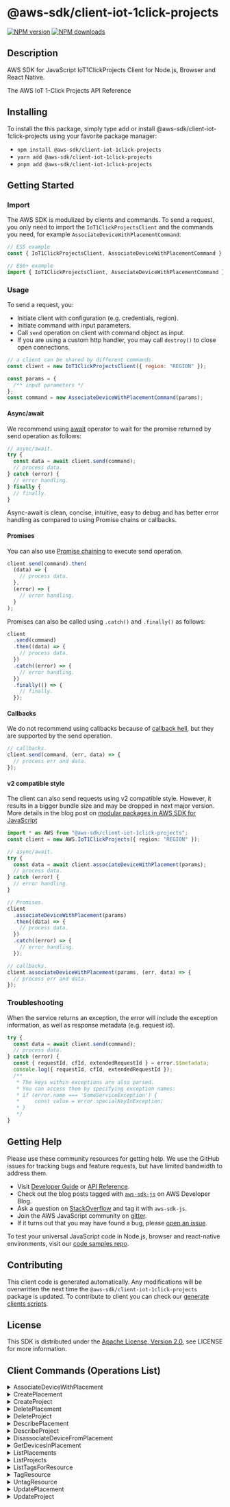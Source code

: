 <!-- generated file, do not edit directly -->

# @aws-sdk/client-iot-1click-projects

[![NPM version](https://img.shields.io/npm/v/@aws-sdk/client-iot-1click-projects/latest.svg)](https://www.npmjs.com/package/@aws-sdk/client-iot-1click-projects)
[![NPM downloads](https://img.shields.io/npm/dm/@aws-sdk/client-iot-1click-projects.svg)](https://www.npmjs.com/package/@aws-sdk/client-iot-1click-projects)

## Description

AWS SDK for JavaScript IoT1ClickProjects Client for Node.js, Browser and React Native.

<p>The AWS IoT 1-Click Projects API Reference</p>

## Installing

To install the this package, simply type add or install @aws-sdk/client-iot-1click-projects
using your favorite package manager:

- `npm install @aws-sdk/client-iot-1click-projects`
- `yarn add @aws-sdk/client-iot-1click-projects`
- `pnpm add @aws-sdk/client-iot-1click-projects`

## Getting Started

### Import

The AWS SDK is modulized by clients and commands.
To send a request, you only need to import the `IoT1ClickProjectsClient` and
the commands you need, for example `AssociateDeviceWithPlacementCommand`:

```js
// ES5 example
const { IoT1ClickProjectsClient, AssociateDeviceWithPlacementCommand } = require("@aws-sdk/client-iot-1click-projects");
```

```ts
// ES6+ example
import { IoT1ClickProjectsClient, AssociateDeviceWithPlacementCommand } from "@aws-sdk/client-iot-1click-projects";
```

### Usage

To send a request, you:

- Initiate client with configuration (e.g. credentials, region).
- Initiate command with input parameters.
- Call `send` operation on client with command object as input.
- If you are using a custom http handler, you may call `destroy()` to close open connections.

```js
// a client can be shared by different commands.
const client = new IoT1ClickProjectsClient({ region: "REGION" });

const params = {
  /** input parameters */
};
const command = new AssociateDeviceWithPlacementCommand(params);
```

#### Async/await

We recommend using [await](https://developer.mozilla.org/en-US/docs/Web/JavaScript/Reference/Operators/await)
operator to wait for the promise returned by send operation as follows:

```js
// async/await.
try {
  const data = await client.send(command);
  // process data.
} catch (error) {
  // error handling.
} finally {
  // finally.
}
```

Async-await is clean, concise, intuitive, easy to debug and has better error handling
as compared to using Promise chains or callbacks.

#### Promises

You can also use [Promise chaining](https://developer.mozilla.org/en-US/docs/Web/JavaScript/Guide/Using_promises#chaining)
to execute send operation.

```js
client.send(command).then(
  (data) => {
    // process data.
  },
  (error) => {
    // error handling.
  }
);
```

Promises can also be called using `.catch()` and `.finally()` as follows:

```js
client
  .send(command)
  .then((data) => {
    // process data.
  })
  .catch((error) => {
    // error handling.
  })
  .finally(() => {
    // finally.
  });
```

#### Callbacks

We do not recommend using callbacks because of [callback hell](http://callbackhell.com/),
but they are supported by the send operation.

```js
// callbacks.
client.send(command, (err, data) => {
  // process err and data.
});
```

#### v2 compatible style

The client can also send requests using v2 compatible style.
However, it results in a bigger bundle size and may be dropped in next major version. More details in the blog post
on [modular packages in AWS SDK for JavaScript](https://aws.amazon.com/blogs/developer/modular-packages-in-aws-sdk-for-javascript/)

```ts
import * as AWS from "@aws-sdk/client-iot-1click-projects";
const client = new AWS.IoT1ClickProjects({ region: "REGION" });

// async/await.
try {
  const data = await client.associateDeviceWithPlacement(params);
  // process data.
} catch (error) {
  // error handling.
}

// Promises.
client
  .associateDeviceWithPlacement(params)
  .then((data) => {
    // process data.
  })
  .catch((error) => {
    // error handling.
  });

// callbacks.
client.associateDeviceWithPlacement(params, (err, data) => {
  // process err and data.
});
```

### Troubleshooting

When the service returns an exception, the error will include the exception information,
as well as response metadata (e.g. request id).

```js
try {
  const data = await client.send(command);
  // process data.
} catch (error) {
  const { requestId, cfId, extendedRequestId } = error.$$metadata;
  console.log({ requestId, cfId, extendedRequestId });
  /**
   * The keys within exceptions are also parsed.
   * You can access them by specifying exception names:
   * if (error.name === 'SomeServiceException') {
   *     const value = error.specialKeyInException;
   * }
   */
}
```

## Getting Help

Please use these community resources for getting help.
We use the GitHub issues for tracking bugs and feature requests, but have limited bandwidth to address them.

- Visit [Developer Guide](https://docs.aws.amazon.com/sdk-for-javascript/v3/developer-guide/welcome.html)
  or [API Reference](https://docs.aws.amazon.com/AWSJavaScriptSDK/v3/latest/index.html).
- Check out the blog posts tagged with [`aws-sdk-js`](https://aws.amazon.com/blogs/developer/tag/aws-sdk-js/)
  on AWS Developer Blog.
- Ask a question on [StackOverflow](https://stackoverflow.com/questions/tagged/aws-sdk-js) and tag it with `aws-sdk-js`.
- Join the AWS JavaScript community on [gitter](https://gitter.im/aws/aws-sdk-js-v3).
- If it turns out that you may have found a bug, please [open an issue](https://github.com/aws/aws-sdk-js-v3/issues/new/choose).

To test your universal JavaScript code in Node.js, browser and react-native environments,
visit our [code samples repo](https://github.com/aws-samples/aws-sdk-js-tests).

## Contributing

This client code is generated automatically. Any modifications will be overwritten the next time the `@aws-sdk/client-iot-1click-projects` package is updated.
To contribute to client you can check our [generate clients scripts](https://github.com/aws/aws-sdk-js-v3/tree/main/scripts/generate-clients).

## License

This SDK is distributed under the
[Apache License, Version 2.0](http://www.apache.org/licenses/LICENSE-2.0),
see LICENSE for more information.

## Client Commands (Operations List)

<details>
<summary>
AssociateDeviceWithPlacement
</summary>

[Command API Reference](https://docs.aws.amazon.com/AWSJavaScriptSDK/v3/latest/clients/client-iot 1click projects/classes/associatedevicewithplacementcommand.html) / [Input](https://docs.aws.amazon.com/AWSJavaScriptSDK/v3/latest/clients/client-iot 1click projects/interfaces/associatedevicewithplacementcommandinput.html) / [Output](https://docs.aws.amazon.com/AWSJavaScriptSDK/v3/latest/clients/client-iot 1click projects/interfaces/associatedevicewithplacementcommandoutput.html)

</details>
<details>
<summary>
CreatePlacement
</summary>

[Command API Reference](https://docs.aws.amazon.com/AWSJavaScriptSDK/v3/latest/clients/client-iot 1click projects/classes/createplacementcommand.html) / [Input](https://docs.aws.amazon.com/AWSJavaScriptSDK/v3/latest/clients/client-iot 1click projects/interfaces/createplacementcommandinput.html) / [Output](https://docs.aws.amazon.com/AWSJavaScriptSDK/v3/latest/clients/client-iot 1click projects/interfaces/createplacementcommandoutput.html)

</details>
<details>
<summary>
CreateProject
</summary>

[Command API Reference](https://docs.aws.amazon.com/AWSJavaScriptSDK/v3/latest/clients/client-iot 1click projects/classes/createprojectcommand.html) / [Input](https://docs.aws.amazon.com/AWSJavaScriptSDK/v3/latest/clients/client-iot 1click projects/interfaces/createprojectcommandinput.html) / [Output](https://docs.aws.amazon.com/AWSJavaScriptSDK/v3/latest/clients/client-iot 1click projects/interfaces/createprojectcommandoutput.html)

</details>
<details>
<summary>
DeletePlacement
</summary>

[Command API Reference](https://docs.aws.amazon.com/AWSJavaScriptSDK/v3/latest/clients/client-iot 1click projects/classes/deleteplacementcommand.html) / [Input](https://docs.aws.amazon.com/AWSJavaScriptSDK/v3/latest/clients/client-iot 1click projects/interfaces/deleteplacementcommandinput.html) / [Output](https://docs.aws.amazon.com/AWSJavaScriptSDK/v3/latest/clients/client-iot 1click projects/interfaces/deleteplacementcommandoutput.html)

</details>
<details>
<summary>
DeleteProject
</summary>

[Command API Reference](https://docs.aws.amazon.com/AWSJavaScriptSDK/v3/latest/clients/client-iot 1click projects/classes/deleteprojectcommand.html) / [Input](https://docs.aws.amazon.com/AWSJavaScriptSDK/v3/latest/clients/client-iot 1click projects/interfaces/deleteprojectcommandinput.html) / [Output](https://docs.aws.amazon.com/AWSJavaScriptSDK/v3/latest/clients/client-iot 1click projects/interfaces/deleteprojectcommandoutput.html)

</details>
<details>
<summary>
DescribePlacement
</summary>

[Command API Reference](https://docs.aws.amazon.com/AWSJavaScriptSDK/v3/latest/clients/client-iot 1click projects/classes/describeplacementcommand.html) / [Input](https://docs.aws.amazon.com/AWSJavaScriptSDK/v3/latest/clients/client-iot 1click projects/interfaces/describeplacementcommandinput.html) / [Output](https://docs.aws.amazon.com/AWSJavaScriptSDK/v3/latest/clients/client-iot 1click projects/interfaces/describeplacementcommandoutput.html)

</details>
<details>
<summary>
DescribeProject
</summary>

[Command API Reference](https://docs.aws.amazon.com/AWSJavaScriptSDK/v3/latest/clients/client-iot 1click projects/classes/describeprojectcommand.html) / [Input](https://docs.aws.amazon.com/AWSJavaScriptSDK/v3/latest/clients/client-iot 1click projects/interfaces/describeprojectcommandinput.html) / [Output](https://docs.aws.amazon.com/AWSJavaScriptSDK/v3/latest/clients/client-iot 1click projects/interfaces/describeprojectcommandoutput.html)

</details>
<details>
<summary>
DisassociateDeviceFromPlacement
</summary>

[Command API Reference](https://docs.aws.amazon.com/AWSJavaScriptSDK/v3/latest/clients/client-iot 1click projects/classes/disassociatedevicefromplacementcommand.html) / [Input](https://docs.aws.amazon.com/AWSJavaScriptSDK/v3/latest/clients/client-iot 1click projects/interfaces/disassociatedevicefromplacementcommandinput.html) / [Output](https://docs.aws.amazon.com/AWSJavaScriptSDK/v3/latest/clients/client-iot 1click projects/interfaces/disassociatedevicefromplacementcommandoutput.html)

</details>
<details>
<summary>
GetDevicesInPlacement
</summary>

[Command API Reference](https://docs.aws.amazon.com/AWSJavaScriptSDK/v3/latest/clients/client-iot 1click projects/classes/getdevicesinplacementcommand.html) / [Input](https://docs.aws.amazon.com/AWSJavaScriptSDK/v3/latest/clients/client-iot 1click projects/interfaces/getdevicesinplacementcommandinput.html) / [Output](https://docs.aws.amazon.com/AWSJavaScriptSDK/v3/latest/clients/client-iot 1click projects/interfaces/getdevicesinplacementcommandoutput.html)

</details>
<details>
<summary>
ListPlacements
</summary>

[Command API Reference](https://docs.aws.amazon.com/AWSJavaScriptSDK/v3/latest/clients/client-iot 1click projects/classes/listplacementscommand.html) / [Input](https://docs.aws.amazon.com/AWSJavaScriptSDK/v3/latest/clients/client-iot 1click projects/interfaces/listplacementscommandinput.html) / [Output](https://docs.aws.amazon.com/AWSJavaScriptSDK/v3/latest/clients/client-iot 1click projects/interfaces/listplacementscommandoutput.html)

</details>
<details>
<summary>
ListProjects
</summary>

[Command API Reference](https://docs.aws.amazon.com/AWSJavaScriptSDK/v3/latest/clients/client-iot 1click projects/classes/listprojectscommand.html) / [Input](https://docs.aws.amazon.com/AWSJavaScriptSDK/v3/latest/clients/client-iot 1click projects/interfaces/listprojectscommandinput.html) / [Output](https://docs.aws.amazon.com/AWSJavaScriptSDK/v3/latest/clients/client-iot 1click projects/interfaces/listprojectscommandoutput.html)

</details>
<details>
<summary>
ListTagsForResource
</summary>

[Command API Reference](https://docs.aws.amazon.com/AWSJavaScriptSDK/v3/latest/clients/client-iot 1click projects/classes/listtagsforresourcecommand.html) / [Input](https://docs.aws.amazon.com/AWSJavaScriptSDK/v3/latest/clients/client-iot 1click projects/interfaces/listtagsforresourcecommandinput.html) / [Output](https://docs.aws.amazon.com/AWSJavaScriptSDK/v3/latest/clients/client-iot 1click projects/interfaces/listtagsforresourcecommandoutput.html)

</details>
<details>
<summary>
TagResource
</summary>

[Command API Reference](https://docs.aws.amazon.com/AWSJavaScriptSDK/v3/latest/clients/client-iot 1click projects/classes/tagresourcecommand.html) / [Input](https://docs.aws.amazon.com/AWSJavaScriptSDK/v3/latest/clients/client-iot 1click projects/interfaces/tagresourcecommandinput.html) / [Output](https://docs.aws.amazon.com/AWSJavaScriptSDK/v3/latest/clients/client-iot 1click projects/interfaces/tagresourcecommandoutput.html)

</details>
<details>
<summary>
UntagResource
</summary>

[Command API Reference](https://docs.aws.amazon.com/AWSJavaScriptSDK/v3/latest/clients/client-iot 1click projects/classes/untagresourcecommand.html) / [Input](https://docs.aws.amazon.com/AWSJavaScriptSDK/v3/latest/clients/client-iot 1click projects/interfaces/untagresourcecommandinput.html) / [Output](https://docs.aws.amazon.com/AWSJavaScriptSDK/v3/latest/clients/client-iot 1click projects/interfaces/untagresourcecommandoutput.html)

</details>
<details>
<summary>
UpdatePlacement
</summary>

[Command API Reference](https://docs.aws.amazon.com/AWSJavaScriptSDK/v3/latest/clients/client-iot 1click projects/classes/updateplacementcommand.html) / [Input](https://docs.aws.amazon.com/AWSJavaScriptSDK/v3/latest/clients/client-iot 1click projects/interfaces/updateplacementcommandinput.html) / [Output](https://docs.aws.amazon.com/AWSJavaScriptSDK/v3/latest/clients/client-iot 1click projects/interfaces/updateplacementcommandoutput.html)

</details>
<details>
<summary>
UpdateProject
</summary>

[Command API Reference](https://docs.aws.amazon.com/AWSJavaScriptSDK/v3/latest/clients/client-iot 1click projects/classes/updateprojectcommand.html) / [Input](https://docs.aws.amazon.com/AWSJavaScriptSDK/v3/latest/clients/client-iot 1click projects/interfaces/updateprojectcommandinput.html) / [Output](https://docs.aws.amazon.com/AWSJavaScriptSDK/v3/latest/clients/client-iot 1click projects/interfaces/updateprojectcommandoutput.html)

</details>
